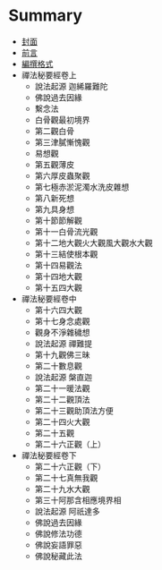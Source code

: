 # Summary

* [封面](README.md)
* [前言](/preface.md)
* [編撰格式](/format.md)
* 禪法秘要經卷上
  * 說法起源 迦絺羅難陀
  * 佛說過去因緣
  * 繫念法
  * 白骨觀最初境界
  * 第二觀白骨
  * 第三津膩慚愧觀
  * 易想觀
  * 第五觀薄皮
  * 第六厚皮蟲聚觀
  * 第七極赤淤泥濁水洗皮雜想
  * 第八新死想
  * 第九具身想
  * 第十節節解觀
  * 第十一白骨流光觀
  * 第十二地大觀火大觀風大觀水大觀
  * 第十三結使根本觀
  * 第十四易觀法
  * 第十四地大觀
  * 第十五四大觀
* 禪法秘要經卷中
  * 第十六四大觀
  * 第十七身念處觀
  * 觀身不淨雜穢想
  * 說法起源 禪難提
  *  第十九觀佛三昧
  * 第二十數息觀
  * 說法起源 槃直迦
  * 第二十一暖法觀
  * 第二十二觀頂法
  * 第二十三觀助頂法方便
  * 第二十四火大觀
  * 第二十五觀
  * 第二十六正觀（上）
* 禪法秘要經卷下
  * 第二十六正觀（下）
  * 第二十七真無我觀
  * 第二十九水大觀
  * 第三十阿那含相應境界相
  * 說法起源 阿祇達多
  * 佛說過去因緣
  * 佛說修法功德
  * 佛說妄語罪惡
  * 佛說秘藏此法



